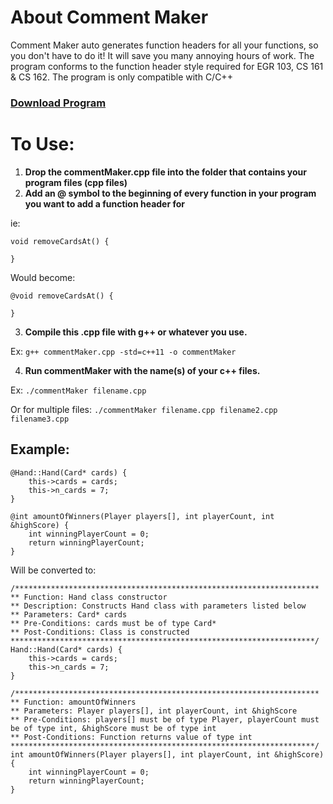 # About Comment Maker
 Comment Maker auto generates function headers for all your functions, so you don't have to do it! It will save you many annoying hours of work. The program conforms to the function header style required for EGR 103, CS 161 & CS 162. The program is only compatible with C/C++

### [Download Program](https://downgit.github.io/#/home?url=https://github.com/ipoogleduck/Comment-Maker/blob/main/commentMaker.cpp)

# To Use:
1. **Drop the commentMaker.cpp file into the folder that contains your program files (cpp files)**
2. **Add an @ symbol to the beginning of every function in your program you want to add a function header for**

ie:
```
void removeCardsAt() {

}
```

Would become:
```
@void removeCardsAt() {

}
```

3. **Compile this .cpp file with g++ or whatever you use.**

Ex: ```g++ commentMaker.cpp -std=c++11 -o commentMaker```

4. **Run commentMaker with the name(s) of your c++ files.**

Ex: ```./commentMaker filename.cpp```

Or for multiple files: ```./commentMaker filename.cpp filename2.cpp filename3.cpp```

## Example:
```
@Hand::Hand(Card* cards) {
    this->cards = cards;
    this->n_cards = 7;
}

@int amountOfWinners(Player players[], int playerCount, int &highScore) {
    int winningPlayerCount = 0;
    return winningPlayerCount;
}
```
Will be converted to:
```
/********************************************************************
** Function: Hand class constructor
** Description: Constructs Hand class with parameters listed below
** Parameters: Card* cards
** Pre-Conditions: cards must be of type Card*
** Post-Conditions: Class is constructed
********************************************************************/
Hand::Hand(Card* cards) {
    this->cards = cards;
    this->n_cards = 7;
}

/********************************************************************
** Function: amountOfWinners
** Parameters: Player players[], int playerCount, int &highScore
** Pre-Conditions: players[] must be of type Player, playerCount must be of type int, &highScore must be of type int
** Post-Conditions: Function returns value of type int
********************************************************************/
int amountOfWinners(Player players[], int playerCount, int &highScore) {
    int winningPlayerCount = 0;
    return winningPlayerCount;
}
```
